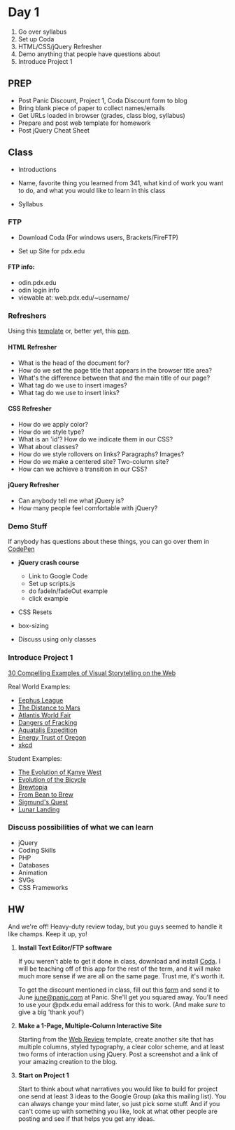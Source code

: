 Day 1
=======================================
 
1. Go over syllabus
2. Set up Coda
3. HTML/CSS/jQuery Refresher
4. Demo anything that people have questions about
5. Introduce Project 1


PREP
---------------------------------------

- Post Panic Discount, Project 1, Coda Discount form to blog
- Bring blank piece of paper to collect names/emails
- Get URLs loaded in browser (grades, class blog, syllabus)
- Prepare and post web template for homework
- Post jQuery Cheat Sheet


Class
---------------------------------------

- Introductions
- Name, favorite thing you learned from 341, what kind of work you want to do, and what you would like to learn in this class

- Syllabus



### FTP
- Download Coda (For windows users, Brackets/FireFTP)

- Set up Site for pdx.edu

#### FTP info:
- odin.pdx.edu
- odin login info
- viewable at: web.pdx.edu/~username/



### Refreshers

Using this [template](http://teaching.thomhines.com/resources/web_review.zip) or, better yet, this [pen](http://codepen.io/thomhines/pen/gPmmGY).

#### HTML Refresher
- What is the head of the document for?
- How do we set the page title that appears in the browser title area?
- What's the difference between that and the main title of our page?
- What tag do we use to insert images?
- What tag do we use to insert links?


#### CSS Refresher
- How do we apply color?
- How do we style type?
- What is an 'id'? How do we indicate them in our CSS?
- What about classes?
- How do we style rollovers on links? Paragraphs? Images?
- How do we make a centered site? Two-column site?
- How can we achieve a transition in our CSS?


#### jQuery Refresher
- Can anybody tell me what jQuery is?
- How many people feel comfortable with jQuery?






### Demo Stuff
If anybody has questions about these things, you can go over them in [CodePen](http://codepen.io/pen/)

- **jQuery crash course**
	- Link to Google Code
	- Set up scripts.js
	- do fadeIn/fadeOut example
	- click example

- CSS Resets
- box-sizing
- Discuss using only classes







### Introduce Project 1

[30 Compelling Examples of Visual Storytelling on the Web](http://www.dtelepathy.com/blog/inspiration/30-compelling-examples-of-visual-storytelling-on-the-web)


Real World Examples:

- [Eephus League](http://eephusleague.com/magazine/)
- [The Distance to Mars](http://www.distancetomars.com/)
- [Atlantis World Fair](http://lostworldsfairs.com/atlantis/)
- [Dangers of Fracking](http://www.dangersoffracking.com/)
- [Aquatalis Expedition](http://aquatilis.tv/)
- [Energy Trust of Oregon](http://energytrust.org/timeline/)
- [xkcd](http://xkcd-map.rent-a-geek.de/#10/1.0999/0.2005)


Student Examples:

- [The Evolution of Kanye West](http://web.pdx.edu/~phillip2/342/a1revised/)
- [Evolution of the Bicycle](http://web.pdx.edu/~lesseg/Project%201/index.html)
- [Brewtopia](http://web.pdx.edu/~celestia/brewtopia/)
- [From Bean to Brew](http://web.pdx.edu/~wnicole/BeanToBrew/index.html)
- [Sigmund's Quest](http://web.pdx.edu/~gholz2/sigmundsquest/)
- [Lunar Landing](http://web.pdx.edu/~vdespain/lunar/)

### Discuss possibilities of what we can learn
- jQuery
- Coding Skills
- PHP
- Databases
- Animation
- SVGs
- CSS Frameworks






HW
---------------------------------------

And we're off! Heavy-duty review today, but you guys seemed to handle it like champs. Keep it up, yo!


1. **Install Text Editor/FTP software**

	If you weren't able to get it done in class, download and install [Coda](http://panic.com/coda/). I will be teaching off of this app for the rest of the term, and it will make much more sense if we are all on the same page. Trust me, it's worth it.
	
	To get the discount mentioned in class, fill out this [form](http://art341w14.files.wordpress.com/2014/01/panic-psu-discount-cc-form.pdf) and send it to June <june@panic.com> at Panic. She'll get you squared away. You'll need to use your @pdx.edu email address for this to work. (And make *sure* to give a big 'thank you!')


2. **Make a 1-Page, Multiple-Column Interactive Site**

	Starting from the [Web Review](http://teaching.thomhines.com/resources/web_review.zip) template, create another site that has multiple columns, styled typography, a clear color scheme, and at least two forms of interaction using jQuery. Post a screenshot and a link of your amazing creation to the blog. 


3. **Start on Project 1**

	Start to think about what narratives you would like to build for project one send at least 3 ideas to the Google Group (aka this mailing list). You can always change your mind later, so just pick some stuff. And if you can't come up with something you like, look at what other people are posting and see if that helps you get any ideas.
	
